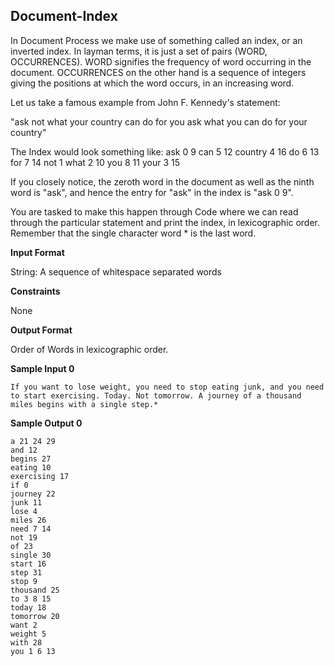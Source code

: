 ## Document-Index 
In Document Process we make use of something called an index, or an inverted index. In layman terms, it is just a set of pairs (WORD, OCCURRENCES). WORD signifies the frequency of word occurring in the document. OCCURRENCES on the other hand is a sequence of integers giving the positions at which the word occurs, in an increasing word.

Let us take a famous example from John F. Kennedy's statement:

"ask not what your country can do for you ask what you can do for your country"

The Index would look something like: ask 0 9 can 5 12 country 4 16 do 6 13 for 7 14 not 1 what 2 10 you 8 11 your 3 15

If you closely notice, the zeroth word in the document as well as the ninth word is "ask", and hence the entry for "ask" in the index is "ask 0 9".

You are tasked to make this happen through Code where we can read through the particular statement and print the index, in lexicographic order. Remember that the single character word * is the last word.

**Input Format**

String: A sequence of whitespace separated words

**Constraints**

None

**Output Format**

Order of Words in lexicographic order.

**Sample Input 0**
```
If you want to lose weight, you need to stop eating junk, and you need to start exercising. Today. Not tomorrow. A journey of a thousand miles begins with a single step.*
```
**Sample Output 0**
```
a 21 24 29 
and 12 
begins 27 
eating 10 
exercising 17 
if 0 
journey 22 
junk 11 
lose 4 
miles 26 
need 7 14 
not 19 
of 23 
single 30 
start 16 
step 31 
stop 9 
thousand 25 
to 3 8 15 
today 18 
tomorrow 20 
want 2 
weight 5 
with 28 
you 1 6 13
```